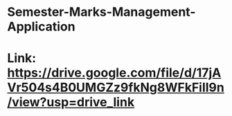 # Semester-Marks-Management-Application
# Link: https://drive.google.com/file/d/17jAVr504s4B0UMGZz9fkNg8WFkFiIl9n/view?usp=drive_link
 
